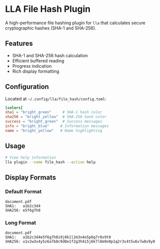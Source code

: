 # LLA File Hash Plugin

A high-performance file hashing plugin for `lla` that calculates secure cryptographic hashes (SHA-1 and SHA-256).

## Features

- SHA-1 and SHA-256 hash calculation
- Efficient buffered reading
- Progress indication
- Rich display formatting

## Configuration

Located at `~/.config/lla/file_hash/config.toml`:

```toml
[colors]
sha1 = "bright_green"     # SHA-1 hash color
sha256 = "bright_yellow"  # SHA-256 hash color
success = "bright_green"  # Success messages
info = "bright_blue"     # Information messages
name = "bright_yellow"   # Name highlighting
```

## Usage

```bash
# View help information
lla plugin --name file_hash --action help
```

## Display Formats

### Default Format

```
document.pdf
SHA1:   a1b2c3d4
SHA256: e5f6g7h8
```

### Long Format

```
document.pdf
SHA1:   a1b2c3d4e5f6g7h8i9j0k1l2m3n4o5p6q7r8s9t0
SHA256: u1v2w3x4y5z6a7b8c9d0e1f2g3h4i5j6k7l8m9n0p1q2r3s4t5u6v7w8x9y0
```
